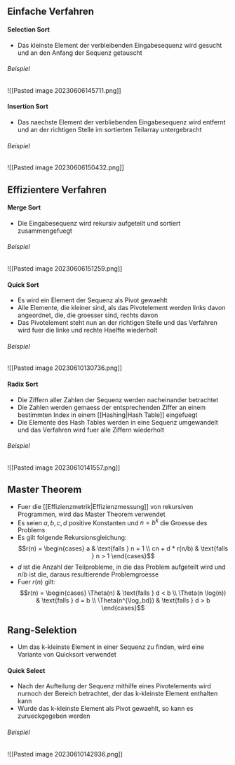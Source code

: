 ## Einfache Verfahren
#### Selection Sort
- Das kleinste Element der verbleibenden Eingabesequenz wird gesucht und an den Anfang der Sequenz getauscht
###### Beispiel
![[Pasted image 20230606145711.png]]
#### Insertion Sort
- Das naechste Element der verbliebenden Eingabesequenz wird entfernt und an der richtigen Stelle im sortierten Teilarray untergebracht
###### Beispiel
![[Pasted image 20230606150432.png]]
## Effizientere Verfahren
#### Merge Sort
- Die Eingabesequenz wird rekursiv aufgeteilt und sortiert zusammengefuegt
###### Beispiel
![[Pasted image 20230606151259.png]]
#### Quick Sort
- Es wird ein Element der Sequenz als Pivot gewaehlt
- Alle Elemente, die kleiner sind, als das Pivotelement werden links davon angeordnet, die, die groesser sind, rechts davon
- Das Pivotelement steht nun an der richtigen Stelle und das Verfahren wird fuer die linke und rechte Haelfte wiederholt
###### Beispiel
![[Pasted image 20230610130736.png]]
#### Radix Sort
- Die Ziffern aller Zahlen der Sequenz werden nacheinander betrachtet
- Die Zahlen werden gemaess der entsprechenden Ziffer an einem bestimmten Index in einem [[Hashing|Hash Table]] eingefuegt
- Die Elemente des Hash Tables werden in eine Sequenz umgewandelt und das Verfahren wird fuer alle Ziffern wiederholt
###### Beispiel
![[Pasted image 20230610141557.png]]
## Master Theorem
- Fuer die [[Effizienzmetrik|Effizienzmessung]] von rekursiven Programmen, wird das Master Theorem verwendet
- Es seien $a, b, c, d$ positive Konstanten und $n = b^k$ die Groesse des Problems
- Es gilt folgende Rekursionsgleichung:
$$r(n) = \begin{cases}
a & \text{falls } n = 1 \\
cn + d * r(n/b) & \text{falls } n > 1
\end{cases}$$
- $d$ ist die Anzahl der Teilprobleme, in die das Problem aufgeteilt wird und $n/b$ ist die, daraus resultierende Problemgroesse
- Fuer $r(n)$ gilt:
$$r(n) = \begin{cases}
\Theta(n) & \text{falls } d < b \\
\Theta(n \log(n)) & \text{falls } d = b \\
\Theta(n^{\log_bd}) & \text{falls } d > b
\end{cases}$$
## Rang-Selektion
- Um das k-kleinste Element in einer Sequenz zu finden, wird eine Variante von Quicksort verwendet
#### Quick Select
- Nach der Aufteilung der Sequenz mithilfe eines Pivotelements wird nurnoch der Bereich betrachtet, der das k-kleinste Element enthalten kann
- Wurde das k-kleinste Element als Pivot gewaehlt, so kann es zurueckgegeben werden
###### Beispiel
![[Pasted image 20230610142936.png]]
